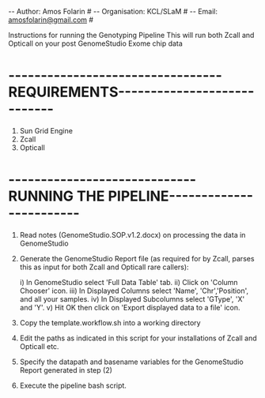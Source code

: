 -- Author: Amos Folarin                                               #
-- Organisation: KCL/SLaM                                             #
-- Email: amosfolarin@gmail.com                                       #

Instructions for running the Genotyping Pipeline
This will run both Zcall and Opticall on your post GenomeStudio 
Exome chip data

---------------------------------REQUIREMENTS----------------------------
=============================================================================

1) Sun Grid Engine
2) Zcall
3) Opticall


-----------------------------RUNNING THE PIPELINE------------------------
=============================================================================

1) Read notes (GenomeStudio.SOP.v1.2.docx) on processing the data in GenomeStudio
2) Generate the GenomeStudio Report file (as required for by Zcall, parses this as input for both Zcall and Opticall rare callers):

	i) In GenomeStudio select 'Full Data Table' tab.
	ii) Click on 'Column Chooser' icon.
	iii) In Displayed Columns select 'Name', 'Chr','Position', and all your samples.
	iv) In Displayed Subcolumns select 'GType', 'X' and 'Y'.
	v) Hit OK then click on 'Export displayed data to a file' icon.

3) Copy the template.workflow.sh into a working directory
4) Edit the paths as indicated in this script for your installations of Zcall and Opticall etc.
5) Specify the datapath and basename variables for the GenomeStudio Report generated in step (2)
6) Execute the pipeline bash script.



